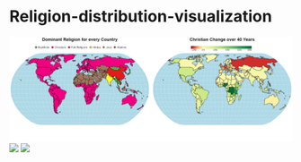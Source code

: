 # Religion-distribution-visualization

![](visualization.png?raw=true)
![](visualization(1).png?raw=true)
![](visualization(2).png?raw=true)

